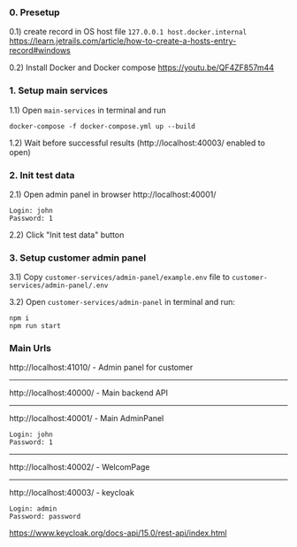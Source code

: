 ### 0. Presetup

0.1) create record in OS host file
`127.0.0.1 host.docker.internal`
https://learn.jetrails.com/article/how-to-create-a-hosts-entry-record#windows

0.2) Install Docker and Docker compose
https://youtu.be/QF4ZF857m44


### 1. Setup main services

1.1) Open `main-services` in terminal and run
```
docker-compose -f docker-compose.yml up --build
```

1.2) Wait before successful results (http://localhost:40003/ enabled to open)

### 2. Init test data

2.1) Open admin panel in browser http://localhost:40001/

```
Login: john
Password: 1
```

2.2) Click "Init test data" button

### 3. Setup customer admin panel

3.1) Copy `customer-services/admin-panel/example.env` file to `customer-services/admin-panel/.env`

3.2) Open `customer-services/admin-panel` in terminal and run:
```
npm i
npm run start
````

### Main Urls

http://localhost:41010/ - Admin panel for customer

----

http://localhost:40000/ - Main backend API

----

http://localhost:40001/ - Main AdminPanel

```
Login: john
Password: 1
```

----

http://localhost:40002/ - WelcomPage

----

http://localhost:40003/ - keycloak

```
Login: admin
Password: password
```
https://www.keycloak.org/docs-api/15.0/rest-api/index.html
